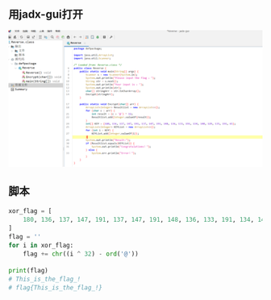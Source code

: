 **用jadx-gui打开**
---
![alt text](image.png)

**脚本**
---
```python
xor_flag = [
    180, 136, 137, 147, 191, 137, 147, 191, 148, 136, 133, 191, 134, 140, 129, 135, 191, 65
]
flag = ''
for i in xor_flag:
    flag += chr((i ^ 32) - ord('@'))

print(flag)
# This_is_the_flag_!
# flag{This_is_the_flag_!}
```